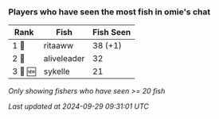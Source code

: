 ### Players who have seen the most fish in omie's chat
| Rank | Fish | Fish Seen |
|------|--------|-----------|
| 1 🥇  | ritaaww  | 38 (+1) |
| 2 🥈  | aliveleader  | 32 |
| 3 🥉 🆕 | sykelle  | 21 |

_Only showing fishers who have seen >= 20 fish_

_Last updated at 2024-09-29 09:31:01 UTC_